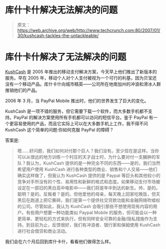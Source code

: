 # 库什卡什解决无法解决的问题 

> 原文：<https://web.archive.org/web/http://www.techcrunch.com:80/2007/01/30/kushcash-tackles-the-untackleable/>

# 库什卡什解决了无法解决的问题

 [](https://web.archive.org/web/20221129061358/http://www.kushcash.com/) [KushCash](https://web.archive.org/web/20221129061358/http://www.kushcash.com/) 是 2005 年推出的移动支付解决方案，今天早上他们推出了新版本的服务。早在 2005 年，移动个人对个人支付被视为一个可行的利基，因为贝宝还没有一个移动产品。库什卡什向城市精英——公司所在地南加州的冲浪和滑冰人群推销他们的产品。

2006 年 3 月，当 PayPal Mobile 推出时，他们的世界发生了巨大的变化。

KushCash 是一项不错的服务，但它需要下载一个软件，而大多数手机都不支持。PayPal 的解决方案使用所有手机都可以访问的短信平台。鉴于 PayPal 有一个更容易使用的产品，而且它实际上可以在大多数手机上工作，我不得不问 KushCash 这个简单的问题:你如何克服 PayPal 的障碍？

答案是:

> 嗯……好问题，我们如何对付那个巨人？我们没有。至少现在是这样。当你可以从很远的地方训练一个村庄的天才战士时，为什么要对付一支臃肿的军队？我认为，KushCash 提供的是一种完全不同的东西——是的，我们当然希望用户使用 KushCash 进行各种类型的商业、销售和个人交易——他们确实这样做了，但我认为 KushCash 提供的是 Paypal 等巨头和其他较小的竞争对手所没有的个性、易用性和新鲜的格式和态度。如果移动支付市场被设定在一部旧的黑白高中电影中——我们将是年中到达的新生。帅，是的。聪明？是的。反叛者？是的。但他爱他的母亲，每天晚上回家吃晚饭，但天黑后在跑道上把它撕碎。我们是第一个提供社交贷款功能和金融网络吹嘘权的公司。尽管如此，我认为 KushCash 会吸引那些不想使用现有内容的用户。有些用户想要一种功能类似 Paypal Mobile 的服务，但可能会以一种更简单、更轻松的方式来执行，但有同样安全可靠的金融/隐私措施作为支持。到目前为止，反馈很好，我们有冲浪者、银行家和保姆使用 KushCash 进行社会借贷和商业活动。

我们会在六个月后回到库什卡什，看看他们做得怎么样。